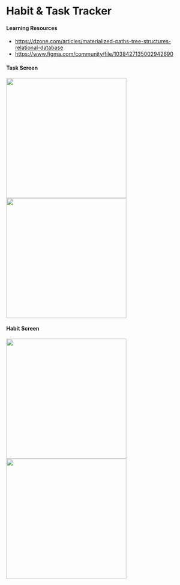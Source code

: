# Habit & Task Tracker

#### Learning Resources
- https://dzone.com/articles/materialized-paths-tree-structures-relational-database
- https://www.figma.com/community/file/1038427135002942690

#### Task Screen
<p>
  <img src="https://github.com/bagus2x/habit-and-task-app/blob/main/screenshot/nested_task2.jpg" width="320">
  <img src="https://github.com/bagus2x/habit-and-task-app/blob/main/screenshot/list_task.jpg" width="320">
</p>

#### Habit Screen
<p>
  <img src="https://github.com/bagus2x/habit-and-task-app/blob/main/screenshot/list_habit.jpg" width="320">
  <img src="https://github.com/bagus2x/habit-and-task-app/blob/main/screenshot/countdown_habit.jpg" width="320">
</p>
